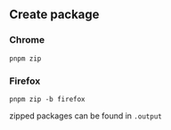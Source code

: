

## Create package

### Chrome
```
pnpm zip
```
### Firefox
```
pnpm zip -b firefox
```

zipped packages can be found in `.output`
